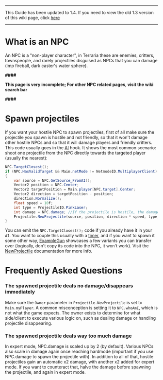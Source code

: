 ***
This Guide has been updated to 1.4. If you need to view the old 1.3 version of this wiki page, click [here](https://github.com/tModLoader/tModLoader/wiki/Basic-NPC/0883f94540ceb6a3350a5d8d8094c31a749f1c02)
***

# What is an NPC

An NPC is a "non-player character", in Terraria these are enemies, critters, townspeople, and rarely projectiles disguised as NPCs that you can damage (imp fireball, dark caster's water sphere).

**####**

**This page is very incomplete; For other NPC related pages, visit the wiki search bar**

**####**

# Spawn projectiles

If you want your hostile NPC to spawn projectiles, first of all make sure the projectile you spawn is hostile and not friendly, so that it won't damage other hostile NPCs and so that it will damage players and friendly critters.
This code usually goes in the [AI](http://tmodloader.github.io/tModLoader/docs/1.4-stable/class_terraria_1_1_mod_loader_1_1_mod_n_p_c.html#a942333fc831a20cfb1f77c1309259040) hook. It shows the most common scenario: shoot one projectile from the NPC directly towards the targeted player (usually the nearest):

```csharp
NPC.TargetClosest();
if (NPC.HasValidTarget && Main.netMode != NetmodeID.MultiplayerClient)
{
    var source = NPC.GetSource_FromAI();
    Vector2 position = NPC.Center;
    Vector2 targetPosition = Main.player[NPC.target].Center;
    Vector2 direction = targetPosition - position;
    direction.Normalize();
    float speed = 10f;
    int type = ProjectileID.PinkLaser;
    int damage = NPC.damage; //If the projectile is hostile, the damage passed into NewProjectile will be applied doubled, and quadrupled if expert mode, so keep that in mind when balancing projectiles if you scale it off NPC.damage (which also increases for expert/master)
    Projectile.NewProjectile(source, position, direction * speed, type, damage, 0f, Main.myPlayer);
}
```

You can emit the `NPC.TargetClosest();` code if you already have it in your `AI`. You want to couple this usually with a [timer](https://github.com/tModLoader/tModLoader/wiki/Time-and-Timers), and if you want to spawn it some other way, [ExampleGun](https://github.com/tModLoader/tModLoader/blob/1.4/ExampleMod/Content/Items/Weapons/ExampleGun.cs?ts=4) showcases a few variants you can transfer over (logically, don't copy its code into the NPC, it won't work). Visit the [NewProjectile](https://github.com/tModLoader/tModLoader/wiki/Projectile-Class-Documentation#public-static-int-newprojectileientitysource-spawnsource-float-x-float-y-float-speedx-float-speedy-int-type-int-damage-float-knockback-int-owner--255-float-ai0--0f-float-ai1--0f-) documentation for more info.

# Frequently Asked Questions
### The spawned projectile deals no damage/disappears immediately
Make sure the `Owner` parameter in `Projectile.NewProjectile` is set to `Main.myPlayer`. A common misconception is setting it to `NPC.whoAmI`, which is not what the game expects. The owner exists to determine for what side/client to execute various logic on, such as dealing damage or handling projectile disappearing.

### The spawned projectile deals way too much damage
In expert mode, NPC.damage is scaled up by 2 (by default). Various NPCs also scale in damage again once reaching hardmode (important if you use NPC.damage to spawn the projectile with). In addition to all of that, hostile projectiles gain an automatic x2 damage, with another x2 added for expert mode. If you want to counteract that, halve the damage before spawning the projectile, and again in expert mode.